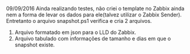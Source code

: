 09/09/2016
Ainda realizando testes, não criei o template no Zabbix ainda nem a forma de levar os dados para ele(talvez utilizar o Zabbix Sender).
Entretanto o arquivo snapshot.ps1 verifica e cria 2 arquivos.
  1. Arquivo formatado em json para o LLD do Zabbix.
  2. Arquivo tabulado com informações de tamanho e dias em que o snapshot existe.
